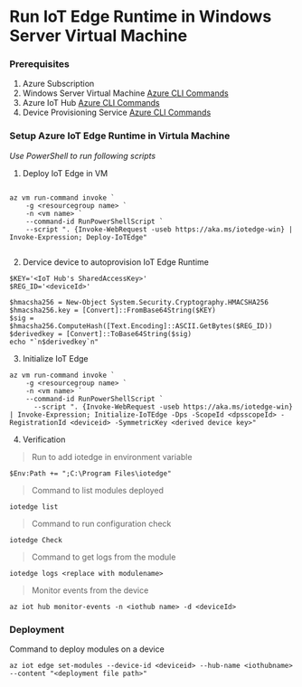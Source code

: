 # Run IoT Edge Runtime in Windows Server Virtual Machine


### Prerequisites

1. Azure Subscription
2. Windows Server Virtual Machine [Azure CLI Commands](https://docs.microsoft.com/en-us/azure/iot-edge/how-to-install-iot-edge-windows-server-vm#deploy-from-azure-cli)
3. Azure IoT Hub [Azure CLI Commands](https://docs.microsoft.com/en-us/azure/iot-hub/iot-hub-create-using-cli#create-an-iot-hub)
4. Device Provisioning Service [Azure CLI Commands](https://docs.microsoft.com/en-us/azure/iot-hub/iot-hub-create-using-cli#create-an-iot-hub)

### Setup Azure IoT Edge Runtime in Virtula Machine

*Use PowerShell to run following scripts*

1. Deploy IoT Edge in VM

```

az vm run-command invoke `
    -g <resourcegroup name> `
    -n <vm name> `
    --command-id RunPowerShellScript `
    --script ". {Invoke-WebRequest -useb https://aka.ms/iotedge-win} | Invoke-Expression; Deploy-IoTEdge"


```

2. Dervice device to autoprovision IoT Edge Runtime

```
$KEY='<IoT Hub's SharedAccessKey>'
$REG_ID='<deviceId>'

$hmacsha256 = New-Object System.Security.Cryptography.HMACSHA256
$hmacsha256.key = [Convert]::FromBase64String($KEY)
$sig = $hmacsha256.ComputeHash([Text.Encoding]::ASCII.GetBytes($REG_ID))
$derivedkey = [Convert]::ToBase64String($sig)
echo "`n$derivedkey`n"

```

3. Initialize IoT Edge

```
az vm run-command invoke `
    -g <resourcegroup name> `
    -n <vm name> `
    --command-id RunPowerShellScript `
      --script ". {Invoke-WebRequest -useb https://aka.ms/iotedge-win} | Invoke-Expression; Initialize-IoTEdge -Dps -ScopeId <dpsscopeId> -RegistrationId <deviceid> -SymmetricKey <derived device key>"
```
4. Verification

> Run to add iotedge in environment variable
``` 
$Env:Path += ";C:\Program Files\iotedge"
```
> Command to list modules deployed 

```
iotedge list
```
> Command to run configuration check

```
iotedge Check
```
> Command to get logs from the module

```
iotedge logs <replace with modulename>
```
> Monitor events from the device

```
az iot hub monitor-events -n <iothub name> -d <deviceId>
```
### Deployment

Command to deploy modules on a device

```
az iot edge set-modules --device-id <deviceid> --hub-name <iothubname> --content "<deployment file path>"
```
